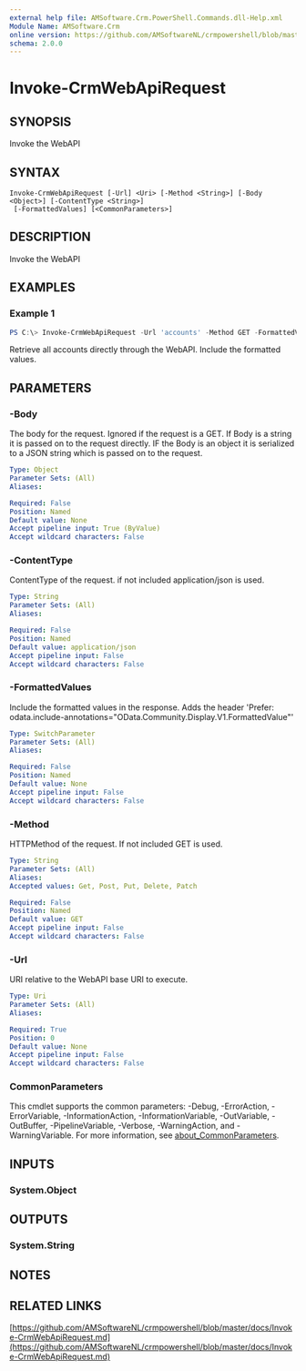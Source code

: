 ```yaml
---
external help file: AMSoftware.Crm.PowerShell.Commands.dll-Help.xml
Module Name: AMSoftware.Crm
online version: https://github.com/AMSoftwareNL/crmpowershell/blob/master/docs/Invoke-CrmWebApiRequest.md
schema: 2.0.0
---
```


# Invoke-CrmWebApiRequest

## SYNOPSIS
Invoke the WebAPI

## SYNTAX

```
Invoke-CrmWebApiRequest [-Url] <Uri> [-Method <String>] [-Body <Object>] [-ContentType <String>]
 [-FormattedValues] [<CommonParameters>]
```

## DESCRIPTION
Invoke the WebAPI

## EXAMPLES

### Example 1
```powershell
PS C:\> Invoke-CrmWebApiRequest -Url 'accounts' -Method GET -FormattedValues
```

Retrieve all accounts directly through the WebAPI. Include the formatted values.

## PARAMETERS

### -Body
The body for the request. Ignored if the request is a GET. If Body is a string it is passed on to the request directly. IF the Body is an object it is serialized to a JSON string which is passed on to the request.

```yaml
Type: Object
Parameter Sets: (All)
Aliases:

Required: False
Position: Named
Default value: None
Accept pipeline input: True (ByValue)
Accept wildcard characters: False
```

### -ContentType
ContentType of the request. if not included application/json is used.

```yaml
Type: String
Parameter Sets: (All)
Aliases:

Required: False
Position: Named
Default value: application/json
Accept pipeline input: False
Accept wildcard characters: False
```

### -FormattedValues
Include the formatted values in the response. Adds the header 'Prefer: odata.include-annotations="OData.Community.Display.V1.FormattedValue"'

```yaml
Type: SwitchParameter
Parameter Sets: (All)
Aliases:

Required: False
Position: Named
Default value: None
Accept pipeline input: False
Accept wildcard characters: False
```

### -Method
HTTPMethod of the request. If not included GET is used.

```yaml
Type: String
Parameter Sets: (All)
Aliases:
Accepted values: Get, Post, Put, Delete, Patch

Required: False
Position: Named
Default value: GET
Accept pipeline input: False
Accept wildcard characters: False
```

### -Url
URI relative to the WebAPI base URI to execute.

```yaml
Type: Uri
Parameter Sets: (All)
Aliases:

Required: True
Position: 0
Default value: None
Accept pipeline input: False
Accept wildcard characters: False
```

### CommonParameters
This cmdlet supports the common parameters: -Debug, -ErrorAction, -ErrorVariable, -InformationAction, -InformationVariable, -OutVariable, -OutBuffer, -PipelineVariable, -Verbose, -WarningAction, and -WarningVariable. For more information, see [about_CommonParameters](http://go.microsoft.com/fwlink/?LinkID=113216).

## INPUTS

### System.Object

## OUTPUTS

### System.String

## NOTES

## RELATED LINKS

[https://github.com/AMSoftwareNL/crmpowershell/blob/master/docs/Invoke-CrmWebApiRequest.md](https://github.com/AMSoftwareNL/crmpowershell/blob/master/docs/Invoke-CrmWebApiRequest.md)

